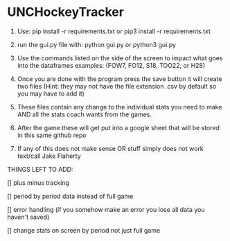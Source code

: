 # UNCHockeyTracker

1. Use:
   pip install -r requirements.txt
   or
   pip3 install -r requirements.txt

2. run the gui.py file with:
   python gui.py
   or
   python3 gui.py

3. Use the commands listed on the side of the screen to impact what goes into the dataframes
     examples: (FOW7, FO12, S18, TOO22, or H28)

4. Once you are done with the program press the save button it will create two files
   (Hint: they may not have the file extension .csv by default so you may have to add it)

5. These files contain any change to the individual stats you need to make AND all the stats coach wants from the games.

6. After the game these will get put into a google sheet that will be stored in this same github repo

7. If any of this does not make sense OR stuff simply does not work text/call Jake Flaherty

   

THINGS LEFT TO ADD:

[] plus minus tracking

[] period by period data instead of full game

[] error handling (if you somehow make an error you lose all data you haven't saved)

[] change stats on screen by period not just full game
